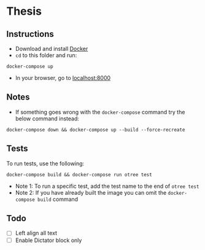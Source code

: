 # Thesis

## Instructions
- Download and install [Docker](https://www.docker.com/products/docker-desktop/)
- `cd` to this folder and run:
```
docker-compose up
```
- In your browser, go to [localhost:8000](http://localhost:8000)

## Notes
- If something goes wrong with the `docker-compose` command try the below command instead:
```
docker-compose down && docker-compose up --build --force-recreate
```

## Tests
To run tests, use the following:
```
docker-compose build && docker-compose run otree test
```
- Note 1: To run a specific test, add the test name to the end of `otree test`
- Note 2: If you have already built the image you can omit the `docker-compose build` command

## Todo
- [ ] Left align all text
- [ ] Enable Dictator block only
